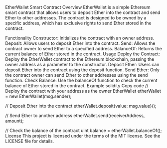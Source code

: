 EtherWallet Smart Contract
Overview
EtherWallet is a simple Ethereum smart contract that allows users to deposit Ether into the contract and send Ether to other addresses. The contract is designed to be owned by a specific address, which has exclusive rights to send Ether stored in the contract.

Functionality
Constructor: Initializes the contract with an owner address.
Deposit: Allows users to deposit Ether into the contract.
Send: Allows the contract owner to send Ether to a specified address.
BalanceOf: Returns the current balance of Ether stored in the contract.
Usage
Deploy the Contract: Deploy the EtherWallet contract to the Ethereum blockchain, passing the owner address as a parameter to the constructor.
Deposit Ether: Users can deposit Ether into the contract using the deposit function.
Send Ether: Only the contract owner can send Ether to other addresses using the send function.
Check Balance: Use the balanceOf function to check the current balance of Ether stored in the contract.
Example
solidity
Copy code
// Deploy the contract with your address as the owner
EtherWallet etherWallet = new EtherWallet(msg.sender);

// Deposit Ether into the contract
etherWallet.deposit{value: msg.value}();

// Send Ether to another address
etherWallet.send(receiverAddress, amount);

// Check the balance of the contract
uint balance = etherWallet.balanceOf();
License
This project is licensed under the terms of the MIT license. See the LICENSE file for details.

